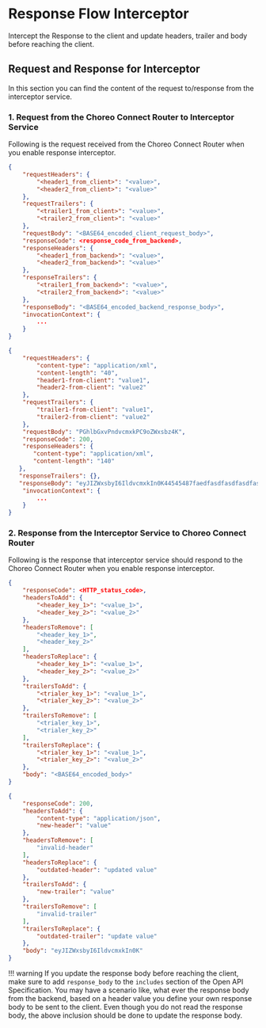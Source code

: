 # Response Flow Interceptor

Intercept the Response to the client and update headers, trailer and body before reaching the client.

## Request and Response for Interceptor

In this section you can find the content of the request to/response from the interceptor service.

### 1. Request from the Choreo Connect Router to Interceptor Service

Following is the request received from the Choreo Connect Router when you enable response interceptor.

``` json tab="Format"
{
    "requestHeaders": {
        "<header1_from_client>": "<value>",
        "<header2_from_client>": "<value>"
    },
    "requestTrailers": {
        "<trailer1_from_client>": "<value>",
        "<trailer2_from_client>": "<value>"
    },
    "requestBody": "<BASE64_encoded_client_request_body>",
    "responseCode": <response_code_from_backend>,
    "responseHeaders": {
        "<header1_from_backend>": "<value>",
        "<header2_from_backend>": "<value>"
    },
    "responseTrailers": {
        "<trailer1_from_backend>": "<value>",
        "<trailer2_from_backend>": "<value>"
    },
    "responseBody": "<BASE64_encoded_backend_response_body>",
    "invocationContext": {
        ...
    }
}
```

``` json tab="Sample"
{
    "requestHeaders": {
        "content-type": "application/xml",
        "content-length": "40",
        "header1-from-client": "value1",
        "header2-from-client": "value2"
    },
    "requestTrailers": {
        "trailer1-from-client": "value1",
        "trailer2-from-client": "value2"
    },
    "requestBody": "PGhlbGxvPndvcmxkPC9oZWxsbz4K",
    "responseCode": 200,
    "responseHeaders": {
       "content-type": "application/xml",
       "content-length": "140"
   },
   "responseTrailers": {},
   "responseBody": "eyJIZWxsbyI6IldvcmxkIn0K44545487faedfasdfasdfasdfasdfasdadasdf",
    "invocationContext": {
        ...
    }
}
```

### 2. Response from the Interceptor Service to Choreo Connect Router

Following is the response that interceptor service should respond to the Choreo Connect Router when you enable response interceptor.

``` json tab="Format"
{
    "responseCode": <HTTP_status_code>,
    "headersToAdd": {
        "<header_key_1>": "<value_1>",
        "<header_key_2>": "<value_2>"
    },
    "headersToRemove": [
        "<header_key_1>",
        "<header_key_2>"
    ],
    "headersToReplace": {
        "<header_key_1>": "<value_1>",
        "<header_key_2>": "<value_2>"
    },
    "trailersToAdd": {
        "<trialer_key_1>": "<value_1>",
        "<trialer_key_2>": "<value_2>"
    },
    "trailersToRemove": [
        "<trialer_key_1>",
        "<trialer_key_2>"
    ],
    "trailersToReplace": {
        "<trialer_key_1>": "<value_1>",
        "<trialer_key_2>": "<value_2>"
    },
    "body": "<BASE64_encoded_body>"
}
```

``` json tab="Sample"
{
    "responseCode": 200,
    "headersToAdd": {
        "content-type": "application/json",
        "new-header": "value"
    },
    "headersToRemove": [
        "invalid-header"
    ],
    "headersToReplace": {
        "outdated-header": "updated value"
    },
    "trailersToAdd": {
        "new-trailer": "value"
    },
    "trailersToRemove": [
        "invalid-trailer"
    ],
    "trailersToReplace": {
        "outdated-trailer": "update value"
    },
    "body": "eyJIZWxsbyI6IldvcmxkIn0K"
}
```

<!-- The content of the below warning is same as the info notice in the file
deploy-and-publish/deploy-on-gateway/choreo-connect/message-transformation/defining-interceptors-in-an-open-api-definition.md -->
!!! warning
    If you update the response body before reaching the client, make sure to add `response_body` to the `includes` section
    of the Open API Specification. You may have a scenario like, what ever the response body from the backend, based on a header value
    you define your own response body to be sent to the client. Even though you do not read the response body, the above inclusion
    should be done to update the response body.
